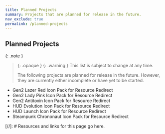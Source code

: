 ```yaml
---
title: Planned Projects
summary: Projects that are planned for release in the future.
nav_exclude: true
permalink: /planned-projects
---
```


## Planned Projects


{: .note }
> {: .opaque }
> {: .warning }
> This list is subject to change at any time.
> 
> The following projects are planned for release in the future. However, they are currently either incomplete or have yet to be started.


- Gen2 Lazer Red Icon Pack for Resource Redirect
- Gen2 Lady Pink Icon Pack for Resource Redirect
- Gen2 Antitoxin Icon Pack for Resource Redirect
- HUD Evolution Icon Pack for Resource Redirect
- HUD Launch Icon Pack for Resource Redirect
- Steampunk Chrononaut Icon Pack for Resource Redirect

<!-- ////////////////////////////////////////////////////////////////////////////////////////////////////////////////////// -->

[//]: # Resources and links for this page go here.

<!-- ////////////////////////////////////////////////////////////////////////////////////////////////////////////////////// -->
